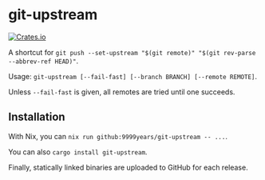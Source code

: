 # git-upstream

[![Crates.io](https://img.shields.io/crates/v/git-upstream)](https://crates.io/crates/git-upstream)

A shortcut for `git push --set-upstream "$(git remote)" "$(git rev-parse --abbrev-ref HEAD)"`.

Usage: `git-upstream [--fail-fast] [--branch BRANCH] [--remote REMOTE]`.

Unless `--fail-fast` is given, all remotes are tried until one succeeds.


## Installation

With Nix, you can `nix run github:9999years/git-upstream -- ...`.

You can also `cargo install git-upstream`.

Finally, statically linked binaries are uploaded to GitHub for each release.
